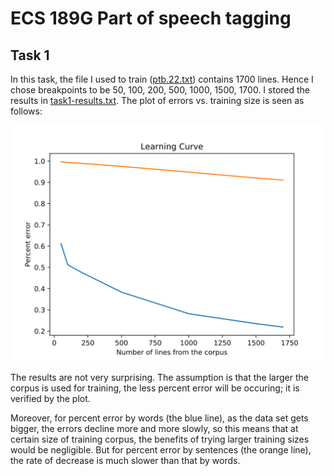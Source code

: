 # ECS 189G Part of speech tagging

## Task 1

In this task, the file I used to train ([ptb.22.txt](./ptb.22.txt)) contains 1700 lines. Hence I chose breakpoints to be 50, 100, 200, 500, 1000, 1500, 1700. I stored the results in [task1-results.txt](./task1-results.txt). The plot of errors vs. training size is seen as follows:

![](./task1.svg)

The results are not very surprising. The assumption is that the larger the corpus is used for training, the less percent error will be occuring; it is verified by the plot.

Moreover, for percent error by words (the blue line), as the data set gets bigger, the errors decline more and more slowly, so this means that at certain size of training corpus, the benefits of trying larger training sizes would be negligible. But for percent error by sentences (the orange line), the rate of decrease is much slower than that by words.

